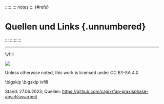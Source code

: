 ::::::::: notes
::: {#refs}
# Quellen und Links {.unnumbered}
:::
:::::::::


* * * * *

\vfill

![](https://licensebuttons.net/l/by-sa/4.0/88x31.png)

Unless otherwise noted, this work is licensed under CC BY-SA 4.0.

\bigskip
\bigskip
\vfill

Stand: 27.06.2023;
Quellen: https://github.com/cagix/faq-praxisphase-abschlussarbeit
